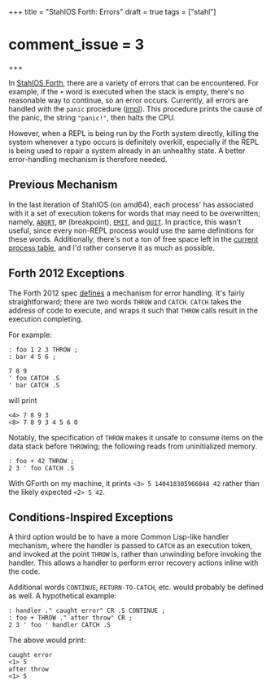 +++
title = "StahlOS Forth: Errors"
draft = true
tags = ["stahl"]
# comment_issue = 3
+++

In [StahlOS Forth](@/stahl/stahlos-forth.md), there are a variety of errors that can be encountered. For example, if the `+` word is executed when the stack is empty, there's no reasonable way to continue, so an error occurs. Currently, all errors are handled with the `panic` procedure ([impl](https://github.com/remexre/stahlos/blob/180befd900866e3378b41ffd03acea605f621e26/src/kernel-aarch64/panic.s)\). This procedure prints the cause of the panic, the string `"panic!"`, then halts the CPU.

However, when a REPL is being run by the Forth system directly, killing the system whenever a typo occurs is definitely overkill, especially if the REPL is being used to repair a system already in an unhealthy state. A better error-handling mechanism is therefore needed.

Previous Mechanism
------------------

In the last iteration of StahlOS (on amd64), each process' has associated with it a set of execution tokens for words that may need to be overwritten; namely, [`ABORT`](https://forth-standard.org/standard/core/ABORT), `BP` (breakpoint), [`EMIT`](https://forth-standard.org/standard/core/EMIT), and [`QUIT`](https://forth-standard.org/standard/core/QUIT)\. In practice, this wasn't useful, since every non-REPL process would use the same definitions for these words. Additionally, there's not a ton of free space left in the [current process table](https://github.com/remexre/stahlos/blob/180befd900866e3378b41ffd03acea605f621e26/doc/kernel/aarch64/abi.md#process-table), and I'd rather conserve it as much as possible.

Forth 2012 Exceptions
---------------------

The Forth 2012 spec [defines](https://forth-standard.org/standard/exception) a mechanism for error handling. It's fairly straightforward; there are two words `THROW` and `CATCH`. `CATCH` takes the address of code to execute, and wraps it such that `THROW` calls result in the execution completing.

For example:

```forth
: foo 1 2 3 THROW ;
: bar 4 5 6 ;

7 8 9
' foo CATCH .S
' bar CATCH .S
```

will print

```
<4> 7 8 9 3
<8> 7 8 9 3 4 5 6 0
```

Notably, the specification of `THROW` makes it unsafe to consume items on the data stack before `THROW`ing; the following reads from uninitialized memory.

```
: foo + 42 THROW ;
2 3 ' foo CATCH .S
```

With GForth on my machine, it prints `<3> 5 140418305966048 42` rather than the likely expected `<2> 5 42`.

Conditions-Inspired Exceptions
------------------------------

A third option would be to have a more Common Lisp-like handler mechanism, where the handler is passed to `CATCH` as an execution token, and invoked at the point `THROW` is, rather than unwinding before invoking the handler. This allows a handler to perform error recovery actions inline with the code.

Additional words `CONTINUE`, `RETURN-TO-CATCH`, etc. would probably be defined as well. A hypothetical example:

```forth
: handler ." caught error" CR .S CONTINUE ;
: foo + THROW ." after throw" CR ;
2 3 ' foo ' handler CATCH .S
```

The above would print:

```
caught error
<1> 5
after throw
<1> 5
```
